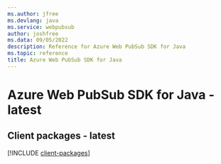 ```yaml
---
ms.author: jfree
ms.devlang: java
ms.service: webpubsub
author: joshfree
ms.data: 09/05/2022
description: Reference for Azure Web PubSub SDK for Java
ms.topic: reference
title: Azure Web PubSub SDK for Java
---
```

# Azure Web PubSub SDK for Java - latest

## Client packages - latest
[!INCLUDE [client-packages](web-pubsub-client-index.md)]